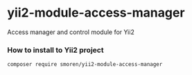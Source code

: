 # yii2-module-access-manager
Access manager and control module for Yii2

### How to install to Yii2 project
```
composer require smoren/yii2-module-access-manager
```

